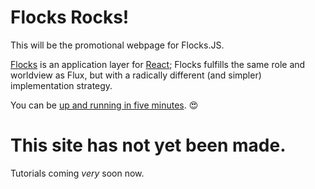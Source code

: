 # Flocks Rocks!

This will be the promotional webpage for Flocks.JS.

[Flocks](https://github.com/StoneCypher/flocks.js) is an application layer for [React](http://facebook.github.io/react/); Flocks fulfills the same role and worldview as Flux, but with a radically different (and simpler) implementation strategy.

You can be [up and running in five minutes](quick_start.html).  &#x1F60d;



# This site has not yet been made.

Tutorials coming *very* soon now.